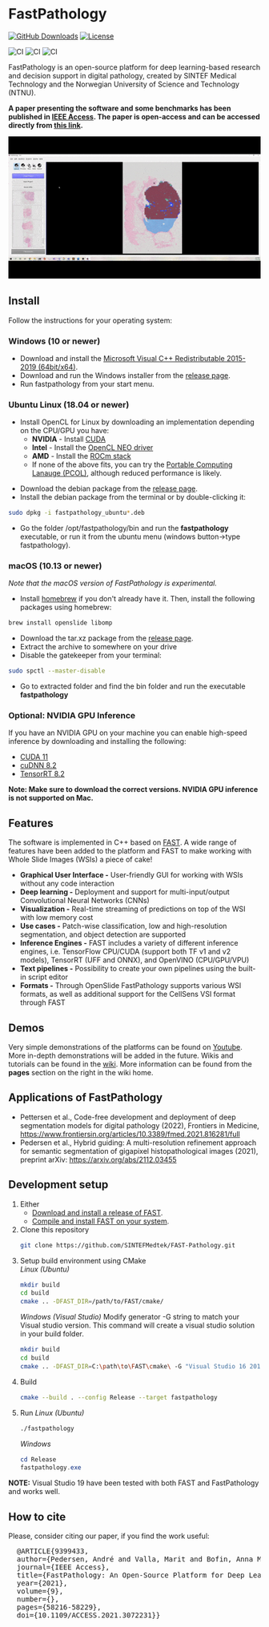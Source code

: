 FastPathology
===================================
[![GitHub Downloads](https://img.shields.io/github/downloads/SINTEFMedtek/FAST-Pathology/total?label=GitHub%20downloads&logo=github)](https://github.com/SINTEFMedtek/FAST-Pathology/releases)
[![License](https://img.shields.io/badge/License-BSD%202--Clause-orange.svg)](https://opensource.org/licenses/BSD-2-Clause)
<!--[![Paper](https://zenodo.org/badge/DOI/10.1038/s41598-017-17204-5.svg)](https://doi.org/10.1109/ACCESS.2021.3072231)-->

![CI](https://github.com/AICAN-Research/FAST-Pathology/workflows/Build%20Windows/badge.svg?branch=master&event=push)
![CI](https://github.com/AICAN-Research/FAST-Pathology/workflows/Build%20Ubuntu/badge.svg?branch=master&event=push)
![CI](https://github.com/AICAN-Research/FAST-Pathology/workflows/Build%20macOS/badge.svg?branch=master&event=push)

FastPathology is an open-source platform for deep learning-based research and decision support in digital pathology, created by SINTEF Medical Technology and the Norwegian University of Science and Technology (NTNU).

**A paper presenting the software and some benchmarks has been published in [IEEE Access](https://ieeexplore.ieee.org/document/9399433). The paper is open-access and can be accessed directly from [this link](https://ieeexplore.ieee.org/stamp/stamp.jsp?tp=&arnumber=9399433).**

![alt-text](data/Videos/pw_predictions.gif)

Install
-----------------------------------

Follow the instructions for your operating system:

### Windows (10 or newer)
* Download and install the [Microsoft Visual C++ Redistributable 2015-2019 (64bit/x64)](https://aka.ms/vs/16/release/vc_redist.x64.exe).
* Download and run the Windows installer from the [release page](https://github.com/AICAN-Research/FAST-Pathology/releases/).
* Run fastpathology from your start menu.

### Ubuntu Linux (18.04 or newer)
- Install OpenCL for Linux by downloading an implementation depending on the CPU/GPU you have:
   - **NVIDIA** - Install [CUDA](https://developer.nvidia.com/cuda-downloads)
   - **Intel** - Install the [OpenCL NEO driver](https://github.com/intel/compute-runtime/releases)
   - **AMD** - Install the [ROCm stack](https://rocmdocs.amd.com/en/latest/Installation_Guide/Installation-Guide.html)
   - If none of the above fits, you can try the [Portable Computing Lanauge (PCOL)](http://portablecl.org), although reduced performance is likely.
* Download the debian package from the [release page](https://github.com/AICAN-Research/FAST-Pathology/releases/).
* Install the debian package from the terminal or by double-clicking it:
```bash
sudo dpkg -i fastpathology_ubuntu*.deb
```
* Go the folder /opt/fastpathology/bin and run the **fastpathology** executable, or run it from the ubuntu menu (windows button->type fastpathology).

### macOS (10.13 or newer)
*Note that the macOS version of FastPathology is experimental.*

* Install [homebrew](https://brew.sh/) if you don't already have it. Then, install the following packages using homebrew:
```bash
brew install openslide libomp
```
* Download the tar.xz package from the [release page](https://github.com/AICAN-Research/FAST-Pathology/releases/).
* Extract the archive to somewhere on your drive
* Disable the gatekeeper from your terminal:
```bash
sudo spctl --master-disable
```
* Go to extracted folder and find the bin folder and run the executable **fastpathology**

### Optional: NVIDIA GPU Inference
If you have an NVIDIA GPU on your machine you can enable high-speed inference by downloading and installing the following:
* [CUDA 11](https://developer.nvidia.com/cuda-toolkit-archive)
* [cuDNN 8.2](https://developer.nvidia.com/rdp/cudnn-archive)
* [TensorRT 8.2](https://developer.nvidia.com/nvidia-tensorrt-download)

**Note: Make sure to download the correct versions. NVIDIA GPU inference is not supported on Mac.**

Features
-----------------------------------
The software is implemented in C++ based on [FAST](https://github.com/smistad/FAST). A wide range of features have been added to the platform and FAST to make working with Whole Slide Images (WSIs) a piece of cake!
* **Graphical User Interface -** User-friendly GUI for working with WSIs without any code interaction
* **Deep learning -** Deployment and support for multi-input/output Convolutional Neural Networks (CNNs)
* **Visualization -** Real-time streaming of predictions on top of the WSI with low memory cost
* **Use cases -** Patch-wise classification, low and high-resolution segmentation, and object detection are supported
* **Inference Engines -** FAST includes a variety of different inference engines, i.e. TensorFlow CPU/CUDA (support both TF v1 and v2 models), TensorRT (UFF and ONNX), and OpenVINO (CPU/GPU/VPU)
* **Text pipelines -** Possibility to create your own pipelines using the built-in script editor
* **Formats -** Through OpenSlide FastPathology supports various WSI formats, as well as additional support for the CellSens VSI format through FAST

Demos
-----------------------------------
Very simple demonstrations of the platforms can be found on [Youtube](https://www.youtube.com/channel/UC4GM2KW54-vEZ0M1kH5-oig). More in-depth demonstrations will be added in the future. Wikis and tutorials can be found in the [wiki](https://github.com/SINTEFMedtek/FAST-Pathology/wiki). More information can be found from the **pages** section on the right in the wiki home.

Applications of FastPathology
-----------------------------------
* Pettersen et al., Code-free development and deployment of deep segmentation models for digital pathology (2022), Frontiers in Medicine, https://www.frontiersin.org/articles/10.3389/fmed.2021.816281/full
* Pedersen et al., Hybrid guiding: A multi-resolution refinement approach for semantic segmentation of gigapixel histopathological images (2021), preprint arXiv: https://arxiv.org/abs/2112.03455

Development setup
-----------------------------------
1. Either
   - [Download and install a release of FAST](https://fast.eriksmistad.no/install.html).
   - [Compile and install FAST on your system](https://fast.eriksmistad.no/building-fast.html).
2. Clone this repository
   ```bash
   git clone https://github.com/SINTEFMedtek/FAST-Pathology.git
   ```
3. Setup build environment using CMake  
   *Linux (Ubuntu)*
   ```bash
   mkdir build
   cd build
   cmake .. -DFAST_DIR=/path/to/FAST/cmake/
   ``` 
   *Windows (Visual Studio)*
   Modify generator -G string to match your Visual studio version. This command will create a visual studio solution in your build folder.
   ```bash
   mkdir build
   cd build
   cmake .. -DFAST_DIR=C:\path\to\FAST\cmake\ -G "Visual Studio 16 2019" -A x64
   ```
4. Build
   ```bash
   cmake --build . --config Release --target fastpathology
   ```
5. Run
   *Linux (Ubuntu)*
   ```bash
   ./fastpathology
   ```
   *Windows*
   ```powershell
   cd Release
   fastpathology.exe
   ```

**NOTE:** Visual Studio 19 have been tested with both FAST and FastPathology and works well.

How to cite
-----------------------------------
Please, consider citing our paper, if you find the work useful:
<pre>
  @ARTICLE{9399433,
  author={Pedersen, André and Valla, Marit and Bofin, Anna M. and De Frutos, Javier Pérez and Reinertsen, Ingerid and Smistad, Erik},
  journal={IEEE Access}, 
  title={FastPathology: An Open-Source Platform for Deep Learning-Based Research and Decision Support in Digital Pathology}, 
  year={2021},
  volume={9},
  number={},
  pages={58216-58229},
  doi={10.1109/ACCESS.2021.3072231}}
</pre>

